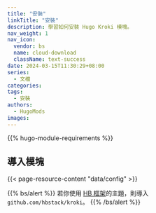 ```yaml
---
title: "安裝"
linkTitle: "安裝"
description: 學習如何安裝 Hugo Kroki 模塊。
nav_weight: 1
nav_icon:
  vendor: bs
  name: cloud-download
  className: text-success
date: 2024-03-15T11:30:29+08:00
series:
  - 文檔
categories:
tags:
  - 安裝
authors:
  - HugoMods
images:
---
```


{{% hugo-module-requirements %}}

## 導入模塊

{{< page-resource-content "data/config" >}}

{{% bs/alert %}}
若你使用 [HB 框架](https://hbstack.dev/)的主題，則導入 `github.com/hbstack/kroki`。
{{% /bs/alert %}}
